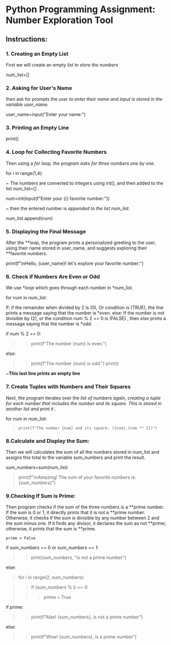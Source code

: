 # Python Programming Assignment: Number Exploration Tool #
## Instructions: ##
### 1. Creating an Empty List
First we will create an empty **list* to store the numbers*

num_list=[]
### 2. Asking for User's Name

then ask for prompts the **user* to enter their name and input is stored in the variable user_name.*

user_name=input("Enter your name:")
### 3. Printing an Empty Line
print()
### 4. Loop for Collecting Favorite Numbers
Then using a **for* loop, the program asks for three numbers one by one.* 

for i in range(1,4):

~ The numbers are converted to integers using int(), and then added to the list num_list=[] .

num=int(input(f"Enter your {i} favorite number:"))

~ then the entered number is **appended* to the list num_list.*

num_list.append(num)
### 5. Displaying the Final Message
After the **loop, the program prints a personalized greeting to the user, using their name stored in user_name, and suggests exploring their **favorite numbers.

print(f"\nHello, {user_name}! let's explore your favorite number:")
### 6. Check if Numbers Are Even or Odd
We use **loop* which goes through each number in *num_list.
 
for num in num_list:

If: if the remainder when divided by 2 is (0), Or condition is (TRUE), the line prints a message saying that the number is **even*.
else: If the number is not divisible by (2), or the condition num % 2 == 0 is (FALSE) , then *else* prints a message saying that the number is *odd.

if num % 2 == 0:

>>print(f"The number {num} is even.")

else:

>>print(f"The number {num} is odd.")
>print()

~**This last line prints an empty line**
### 7. Create Tuples with Numbers and Their Squares
Next, the program iterates over the **list* of numbers again, creating a *tuple* for each number that includes the number and its square. This is stored in another *list* and print it .*

for num in num_list:

 >`print(f"The number {num} and its square:
({num},{num ** 2})")`
### 8.Calculate and Display the Sum:
Then we will calculates the sum of all the numbers stored in num_list and assigns this total to the variable sum_numbers and print the result.

sum_numbers=sum(num_list)

>print(f"\nAmazing! The sum of your favorite numbers is: {sum_numbers}")
### 9.Checking If Sum is Prime:
Then program checks if the sum of the three numbers is a **prime number. If the sum is 0 or 1, it directly prints that it is not a **prime number. Otherwise, it checks if the sum is divisible by any number between 2 and the sum minus one. If it finds any divisor, it declares the sum as not **prime; otherwise, it prints that the sum is **prime.

`prime = False  `

if sum_numbers == 0 or sum_numbers == 1:

>>print(sum_numbers, "is not a prime number")

else:

>for i in range(2, sum_numbers):

 >>if (sum_numbers % i) == 0:

 >>>prime = True

if prime:

 >>print(f"Alas! {sum_numbers}, is not a prime number")

 else:

>>print(f"Wow! {sum_numbers}, is a prime number")
